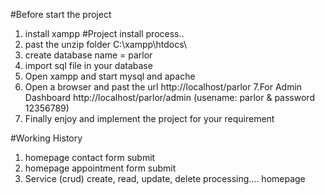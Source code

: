 #Before start the project 

1. install xampp
#Project install process..
2. past the unzip folder C:\xampp\htdocs\
3. create database name = parlor
4. import sql file in your database 
5. Open xampp and start mysql and apache
6. Open a browser  and past the url http://localhost/parlor
7.For Admin Dashboard http://localhost/parlor/admin 
(usename: parlor & password 12356789)
8. Finally enjoy and implement the project for your requirement

#Working History
1. homepage contact form submit
2. homepage appointment form submit
3. Service (crud) create, read, update, delete
processing....
homepage 

